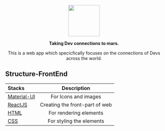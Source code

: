 <p align="center"><img height=100 src="https://i.postimg.cc/HssrpXFt/CODEMATES.png" /></p>

<p align="center">
  <strong>Taking Dev connections to mars.</strong>
</p>

<p align="center">This is a web app which specicfically focuses on the connections of Devs across the world.</p>

## Structure-FrontEnd

|  Stacks                                      |      Description                |
| :-------------------                         | :-------------------:           |
|  [Material-UI](https://material-ui.com/)     | For Icons and images            |
|  [ReactJS](https://reactjs.org/)             | Creating the front-part of web  |
|  [HTML](https://www.w3schools.com/html/)     | For rendering elements          |  
|  [CSS](https://www.w3schools.com/css/)       | For styling the elements        |
